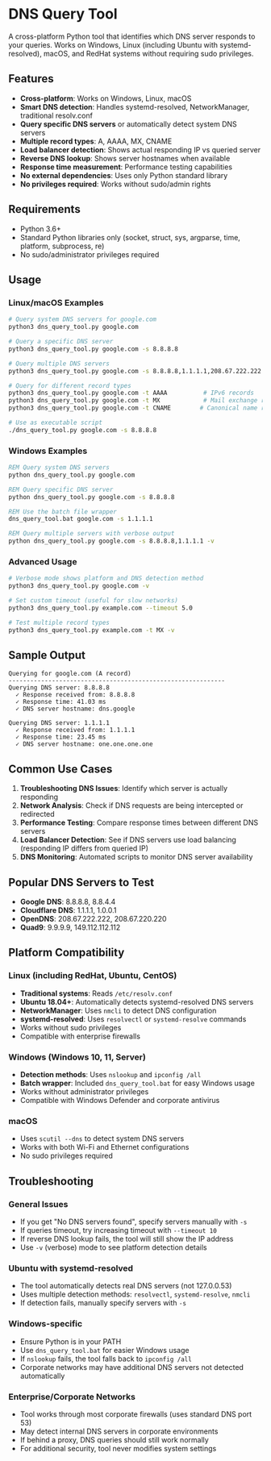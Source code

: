 # DNS Query Tool

A cross-platform Python tool that identifies which DNS server responds to your queries. Works on Windows, Linux (including Ubuntu with systemd-resolved), macOS, and RedHat systems without requiring sudo privileges.

## Features

- **Cross-platform**: Works on Windows, Linux, macOS
- **Smart DNS detection**: Handles systemd-resolved, NetworkManager, traditional resolv.conf
- **Query specific DNS servers** or automatically detect system DNS servers
- **Multiple record types**: A, AAAA, MX, CNAME
- **Load balancer detection**: Shows actual responding IP vs queried server
- **Reverse DNS lookup**: Shows server hostnames when available
- **Response time measurement**: Performance testing capabilities
- **No external dependencies**: Uses only Python standard library
- **No privileges required**: Works without sudo/admin rights

## Requirements

- Python 3.6+
- Standard Python libraries only (socket, struct, sys, argparse, time, platform, subprocess, re)
- No sudo/administrator privileges required

## Usage

### Linux/macOS Examples

```bash
# Query system DNS servers for google.com
python3 dns_query_tool.py google.com

# Query a specific DNS server
python3 dns_query_tool.py google.com -s 8.8.8.8

# Query multiple DNS servers
python3 dns_query_tool.py google.com -s 8.8.8.8,1.1.1.1,208.67.222.222

# Query for different record types
python3 dns_query_tool.py google.com -t AAAA          # IPv6 records
python3 dns_query_tool.py google.com -t MX            # Mail exchange records
python3 dns_query_tool.py google.com -t CNAME        # Canonical name records

# Use as executable script
./dns_query_tool.py google.com -s 8.8.8.8
```

### Windows Examples

```cmd
REM Query system DNS servers
python dns_query_tool.py google.com

REM Query specific DNS server
python dns_query_tool.py google.com -s 8.8.8.8

REM Use the batch file wrapper
dns_query_tool.bat google.com -s 1.1.1.1

REM Query multiple servers with verbose output
python dns_query_tool.py google.com -s 8.8.8.8,1.1.1.1 -v
```

### Advanced Usage

```bash
# Verbose mode shows platform and DNS detection method
python3 dns_query_tool.py google.com -v

# Set custom timeout (useful for slow networks)
python3 dns_query_tool.py example.com --timeout 5.0

# Test multiple record types
python3 dns_query_tool.py example.com -t MX -v
```

## Sample Output

```
Querying for google.com (A record)
------------------------------------------------------------
Querying DNS server: 8.8.8.8
  ✓ Response received from: 8.8.8.8
  ✓ Response time: 41.03 ms
  ✓ DNS server hostname: dns.google

Querying DNS server: 1.1.1.1
  ✓ Response received from: 1.1.1.1
  ✓ Response time: 23.45 ms
  ✓ DNS server hostname: one.one.one.one
```

## Common Use Cases

1. **Troubleshooting DNS Issues**: Identify which server is actually responding
2. **Network Analysis**: Check if DNS requests are being intercepted or redirected
3. **Performance Testing**: Compare response times between different DNS servers
4. **Load Balancer Detection**: See if DNS servers use load balancing (responding IP differs from queried IP)
5. **DNS Monitoring**: Automated scripts to monitor DNS server availability

## Popular DNS Servers to Test

- **Google DNS**: 8.8.8.8, 8.8.4.4
- **Cloudflare DNS**: 1.1.1.1, 1.0.0.1
- **OpenDNS**: 208.67.222.222, 208.67.220.220
- **Quad9**: 9.9.9.9, 149.112.112.112

## Platform Compatibility

### Linux (including RedHat, Ubuntu, CentOS)
- **Traditional systems**: Reads `/etc/resolv.conf`
- **Ubuntu 18.04+**: Automatically detects systemd-resolved DNS servers
- **NetworkManager**: Uses `nmcli` to detect DNS configuration
- **systemd-resolved**: Uses `resolvectl` or `systemd-resolve` commands
- Works without sudo privileges
- Compatible with enterprise firewalls

### Windows (Windows 10, 11, Server)
- **Detection methods**: Uses `nslookup` and `ipconfig /all`
- **Batch wrapper**: Included `dns_query_tool.bat` for easy Windows usage
- Works without administrator privileges
- Compatible with Windows Defender and corporate antivirus

### macOS
- Uses `scutil --dns` to detect system DNS servers
- Works with both Wi-Fi and Ethernet configurations
- No sudo privileges required

## Troubleshooting

### General Issues
- If you get "No DNS servers found", specify servers manually with `-s`
- If queries timeout, try increasing timeout with `--timeout 10`
- If reverse DNS lookup fails, the tool will still show the IP address
- Use `-v` (verbose) mode to see platform detection details

### Ubuntu with systemd-resolved
- The tool automatically detects real DNS servers (not 127.0.0.53)
- Uses multiple detection methods: `resolvectl`, `systemd-resolve`, `nmcli`
- If detection fails, manually specify servers with `-s`

### Windows-specific
- Ensure Python is in your PATH
- Use `dns_query_tool.bat` for easier Windows usage
- If `nslookup` fails, the tool falls back to `ipconfig /all`
- Corporate networks may have additional DNS servers not detected automatically

### Enterprise/Corporate Networks
- Tool works through most corporate firewalls (uses standard DNS port 53)
- May detect internal DNS servers in corporate environments
- If behind a proxy, DNS queries should still work normally
- For additional security, tool never modifies system settings
